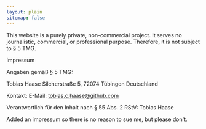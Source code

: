 ```yaml
---
layout: plain
sitemap: false
---
```


This website is a purely private, non-commercial project. It serves no journalistic, commercial, or professional purpose. Therefore, it is not subject to § 5 TMG.

Impressum

Angaben gemäß § 5 TMG:

Tobias Haase
Silcherstraße 5,
72074 Tübingen
Deutschland

Kontakt:
E-Mail: tobias.c.haase@github.com

Verantwortlich für den Inhalt nach § 55 Abs. 2 RStV:
Tobias Haase


Added an impressum so there is no reason to sue me, but please don't.